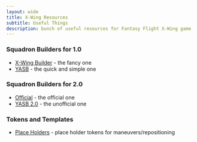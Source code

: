 ```yaml
---
layout: wide
title: X-Wing Resources
subtitle: Useful Things
description: bunch of useful resources for Fantasy Flight X-Wing game
---
```


### Squadron Builders for 1.0

- [X-Wing Builder](http://xwing-builder.co.uk) - the fancy one
- [YASB](https://geordanr.github.io/xwing/?) - the quick and simple one

### Squadron Builders for 2.0

- [Official](https://squadbuilder.fantasyflightgames.com/) - the official one
- [YASB 2.0](https://raithos.github.io/) - the unofficial one

### Tokens and Templates

- [Place Holders](https://amzn.to/2X1AgJO) - place holder tokens for maneuvers/repositioning
